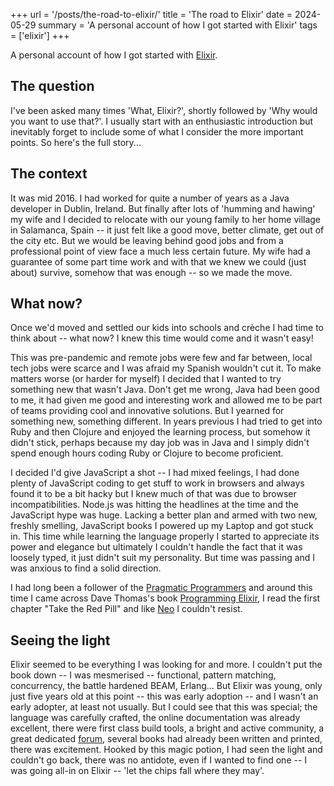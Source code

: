 +++
url = '/posts/the-road-to-elixir/'
title = 'The road to Elixir'
date = 2024-05-29
summary = 'A personal account of how I got started with Elixir'
tags = ['elixir']
+++

A personal account of how I got started with [Elixir](https://elixir-lang.org/).

## The question
I've been asked many times 'What, Elixir?', shortly followed by 'Why would you want to use that?'. I usually start with an enthusiastic introduction but inevitably forget to include some of what I consider the more important points. So here's the full story...


## The context
It was mid 2016. I had worked for quite a number of years as a Java developer in Dublin, Ireland. But finally after lots of 'humming and hawing' my wife and I decided to relocate with our young family to her home village in Salamanca, Spain -- it just felt like a good move, better climate, get out of the city etc. But we would be leaving behind good jobs and from a professional point of view face a much less certain future. My wife had a guarantee of some part time work and with that we knew we could (just about) survive, somehow that was enough -- so we made the move.

## What now?
Once we'd moved and settled our kids into schools and crèche I had time to think about -- what now? I knew this time would come and it wasn't easy!

This was pre-pandemic and remote jobs were few and far between, local tech jobs were scarce and I was afraid my Spanish wouldn't cut it. To make matters worse (or harder for myself) I decided that I wanted to try something new that wasn't Java. Don't get me wrong, Java had been good to me, it had given me good and interesting work and allowed me to be part of teams providing cool and innovative solutions. But I yearned for something new, something different. In years previous I had tried to get into Ruby and then Clojure and enjoyed the learning process, but somehow it didn't stick, perhaps because my day job was in Java and I simply didn't spend enough hours coding Ruby or Clojure to become proficient.

I decided I'd give JavaScript a shot -- I had mixed feelings, I had done plenty of JavaScript coding to get stuff to work in browsers and always found it to be a bit hacky but I knew much of that was due to browser incompatibilities. Node.js was hitting the headlines at the time and the JavaScript hype was huge. Lacking a better plan and armed with two new, freshly smelling, JavaScript books I powered up my Laptop and got stuck in. This time while learning the language properly I started to appreciate its power and elegance but ultimately I couldn't handle the fact that it was loosely typed, it just didn't suit my personality. But time was passing and I was anxious to find a solid direction.

I had long been a follower of the [Pragmatic Programmers](https://pragprog.com/) and around this time I came across Dave Thomas's book [Programming Elixir](https://pragprog.com/titles/elixir16/programming-elixir-1-6/), I read the first chapter "Take the Red Pill" and like [Neo](https://en.wikipedia.org/wiki/Red_pill_and_blue_pill) I couldn't resist.

## Seeing the light
Elixir seemed to be everything I was looking for and more. I couldn't put the book down -- I was mesmerised -- functional, pattern matching, concurrency, the battle hardened BEAM, Erlang... But Elixir was young, only just five years old at this point -- this was early adoption -- and I wasn't an early adopter, at least not usually. But I could see that this was special; the language was carefully crafted, the online documentation was already excellent, there were first class build tools, a bright and active community, a great dedicated [forum](https://elixirforum.com/), several books had already been written and printed, there was excitement. Hooked by this magic potion, I had seen the light and couldn't go back, there was no antidote, even if I wanted to find one -- I was going all-in on Elixir -- 'let the chips fall where they may'.


